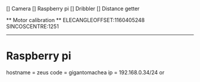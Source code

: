 

[] Camera
[] Raspberry pi
[] Dribbler
[] Distance getter





** Motor calibration **
ELECANGLEOFFSET:1160405248
SINCOSCENTRE:1251
***********



# Raspberry pi #
hostname = zeus
code = gigantomachea
ip = 192.168.0.34/24 or 